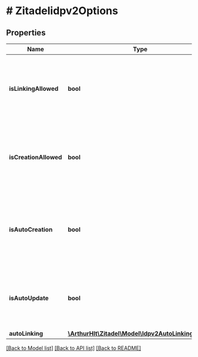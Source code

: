 # # Zitadelidpv2Options

## Properties

Name | Type | Description | Notes
------------ | ------------- | ------------- | -------------
**isLinkingAllowed** | **bool** | Enable if users should be able to link an existing ZITADEL user with an external account. | [optional]
**isCreationAllowed** | **bool** | Enable if users should be able to create a new account in ZITADEL when using an external account. | [optional]
**isAutoCreation** | **bool** | Enable if a new account in ZITADEL should be created automatically when login with an external account. | [optional]
**isAutoUpdate** | **bool** | Enable if a the ZITADEL account fields should be updated automatically on each login. | [optional]
**autoLinking** | [**\ArthurHlt\Zitadel\Model\Idpv2AutoLinkingOption**](Idpv2AutoLinkingOption.md) |  | [optional]

[[Back to Model list]](../../README.md#models) [[Back to API list]](../../README.md#endpoints) [[Back to README]](../../README.md)
